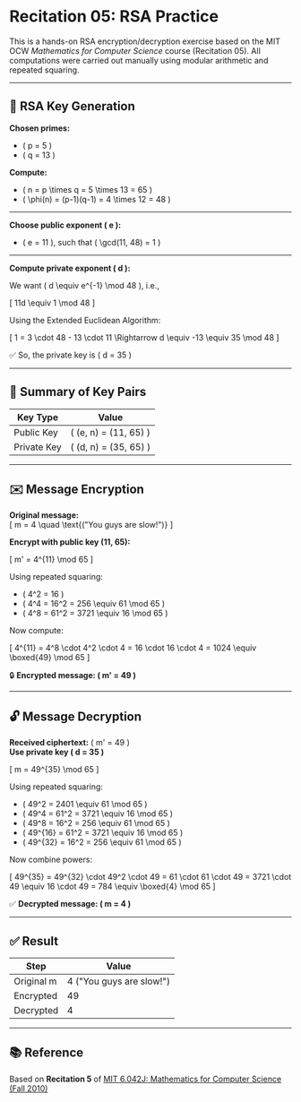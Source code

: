 # Recitation 05: RSA Practice

This is a hands-on RSA encryption/decryption exercise based on the MIT OCW *Mathematics for Computer Science* course (Recitation 05). All computations were carried out manually using modular arithmetic and repeated squaring.

---

## 🔐 RSA Key Generation

**Chosen primes:**

- \( p = 5 \)
- \( q = 13 \)

**Compute:**

- \( n = p \times q = 5 \times 13 = 65 \)
- \( \phi(n) = (p-1)(q-1) = 4 \times 12 = 48 \)

---

**Choose public exponent \( e \):**

- \( e = 11 \), such that \( \gcd(11, 48) = 1 \)

---

**Compute private exponent \( d \):**

We want \( d \equiv e^{-1} \mod 48 \), i.e.,

\[
11d \equiv 1 \mod 48
\]

Using the Extended Euclidean Algorithm:

\[
1 = 3 \cdot 48 - 13 \cdot 11 \Rightarrow d \equiv -13 \equiv 35 \mod 48
\]

✅ So, the private key is \( d = 35 \)

---

## 🧾 Summary of Key Pairs

| Key Type    | Value          |
|-------------|----------------|
| Public Key  | \( (e, n) = (11, 65) \) |
| Private Key | \( (d, n) = (35, 65) \) |

---

## ✉️ Message Encryption

**Original message:**  
\[
m = 4 \quad \text{("You guys are slow!")}
\]

**Encrypt with public key (11, 65):**

\[
m' = 4^{11} \mod 65
\]

Using repeated squaring:

- \( 4^2 = 16 \)
- \( 4^4 = 16^2 = 256 \equiv 61 \mod 65 \)
- \( 4^8 = 61^2 = 3721 \equiv 16 \mod 65 \)

Now compute:

\[
4^{11} = 4^8 \cdot 4^2 \cdot 4 = 16 \cdot 16 \cdot 4 = 1024 \equiv \boxed{49} \mod 65
\]

🔒 **Encrypted message: \( m' = 49 \)**

---

## 🔓 Message Decryption

**Received ciphertext:** \( m' = 49 \)  
**Use private key \( d = 35 \)**

\[
m = 49^{35} \mod 65
\]

Using repeated squaring:

- \( 49^2 = 2401 \equiv 61 \mod 65 \)
- \( 49^4 = 61^2 = 3721 \equiv 16 \mod 65 \)
- \( 49^8 = 16^2 = 256 \equiv 61 \mod 65 \)
- \( 49^{16} = 61^2 = 3721 \equiv 16 \mod 65 \)
- \( 49^{32} = 16^2 = 256 \equiv 61 \mod 65 \)

Now combine powers:

\[
49^{35} = 49^{32} \cdot 49^2 \cdot 49 = 61 \cdot 61 \cdot 49 = 3721 \cdot 49 \equiv 16 \cdot 49 = 784 \equiv \boxed{4} \mod 65
\]

✅ **Decrypted message: \( m = 4 \)**

---

## ✅ Result

| Step       | Value |
|------------|-------|
| Original m | 4 ("You guys are slow!") |
| Encrypted  | 49    |
| Decrypted  | 4     |

---

## 📚 Reference

Based on **Recitation 5** of [MIT 6.042J: Mathematics for Computer Science (Fall 2010)](https://ocw.mit.edu/courses/6-042j-mathematics-for-computer-science-fall-2010/)

